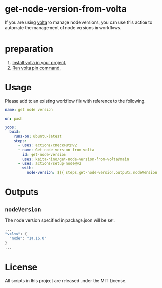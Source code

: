 # get-node-version-from-volta

If you are using [volta](https://volta.sh/) to manage node versions, you can use this action to automate the management of node versions in workflows.

# preparation　　
1. [Install volta in your project.](https://docs.volta.sh/guide/getting-started)
2. [Run volta pin command.](https://docs.volta.sh/reference/pin)

# Usage
Please add to an existing workflow file with reference to the following.

```yml
name: get node version

on: push

jobs:
  buid:
    runs-on: ubuntu-latest
    steps:
      - uses: actions/checkout@v2
      - name: Get node version from volta
        id: get-node-version
        uses: keita-hino/get-node-version-from-volta@main
      - uses: actions/setup-node@v2
        with:
          node-version: ${{ steps.get-node-version.outputs.nodeVersion }}
```

# Outputs
## `nodeVersion`
The node version specified in package.json will be set.

```js
...
"volta": {
  "node": "18.16.0"
}
...
```

# License
All scripts in this project are released under the MIT License.
